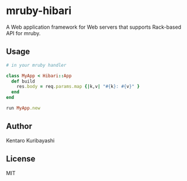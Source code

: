 # mruby-hibari

A Web application framework for Web servers that supports Rack-based API for mruby.

## Usage

```ruby
# in your mruby handler

class MyApp < Hibari::App
  def build
    res.body = req.params.map {|k,v| "#{k}: #{v}" }
  end
end

run MyApp.new
```

## Author

Kentaro Kuribayashi

## License

MIT
